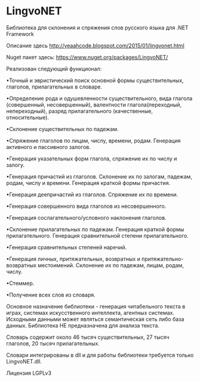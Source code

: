 # LingvoNET
Библиотека для склонения и спряжения слов русского языка для .NET Framework

Описание здесь http://yeaahcode.blogspot.com/2015/01/lingvonet.html

Nuget пакет здесь: https://www.nuget.org/packages/LingvoNET/

Реализован следующий функционал:

•Точный и эвристический поиск основной формы существительных, глаголов, прилагательных в словаре.

•Определение рода и одушевленности существительного, вида глагола (совершенный, несовершенный), валентности глагола(переходный, непереходный), разряд прилагательного (качественные, относительные).

•Склонение существительных по падежам.

•Спряжение глаголов по лицам, числу, времени, родам. Генерация активного и пассивного залогов.

•Генерация указательных форм глагола, спряжение их по числу и залогу.

•Генерация причастий из глаголов. Склонение их по залогам, падежам, родам, числу и времени. Генерация краткой формы причастия.

•Генерация деепричастий из глаголов. Спряжение их по времени.

•Генерация совершенного вида глаголов из несовершенного.

•Генерация сослагательного/условного наклонения глаголов.

•Склонение прилагательных по падежам. Генерация краткой формы прилагательного. Генерация сравнительной степени прилагательного.

•Генерация сравнительных степеней наречий.

•Генерация личных, притяжательных, возвратных и притяжательно-возвратных местоимений. Склонение их по падежам, лицам, родам, числу.

•Стеммер.

•Получение всех слов из словаря.

Основное назначение библиотеки - генерация читабельного текста в играх, системах искусственного интеллекта, агентных системах. Исходными данными может являться семантическая сеть либо база данных. Библиотека НЕ предназначена для анализа текста.

Словарь содержит около 46 тысяч существительных, 27 тысяч глаголов, 20 тысяч прилагательных.

Словари интегрированы в dll и для работы библиотеки требуется только LingvoNET.dll.

Лицензия LGPLv3
